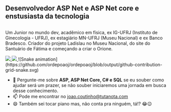 ## Desenvolvedor ASP Net e ASP Net core e enstusiasta da tecnologia

 ## 
  
Um Junior no mundo dev, acadêmico em física, ex IG-UFRJ (Instituto de Ginecologia - UFRJ), ex estagiário MN-UFRJ (Museu Nacional) e ex Banco Bradesco. 
Criador do projeto Ladislau no Museu Nacional, do site do Santuário de Fátima e começando a criar o Orione. 

<div>
  <a href="https://github.com/ordepoaoj">
  <img height="180em" src="https://github-readme-stats.vercel.app/api?username=ordepoaoj&show_icons=true&theme=dracula&title_color=37A9D1&include_all_commits=true&count_private=true"/>
  <img height="180em" src="https://github-readme-stats.vercel.app/api/top-langs/?username=ordepoaoj&layout=compact&langs_count=7&theme=dracula&title_color=37A9D1"/>
  </a>  
  ![Snake animation](https://github.com/ordepoaoj/ordepoaoj/blob/output/github-contribution-grid-snake.svg)
</div>

- 💬 Pergunte-me sobre **ASP, ASP Net Core, C# e SQL** se eu souber como ajudar será um prazer, se não souber iniciaremos uma jornada em busca desse conhecimento.
- 📫 Pode me encontrar no joao.coutinho@tutanota.com
- 😄 Também sei tocar piano mas, não conta pra ninguém, tá!? 😂😉
<!--
**ordepoaoj/ordepoaoj** is a ✨ _special_ ✨ repository because its `README.md` (this file) appears on your GitHub profile.

Here are some ideas to get you started:

- 🌱 I’m currently learning 
- 👯 I’m looking to collaborate on ...
- 🤔 I’m looking for help with ...
- 💬 Ask me about ...
- 📫 How to reach me: ...
- 😄 Pronouns: ...
- ⚡ Fun fact: ...
-->
